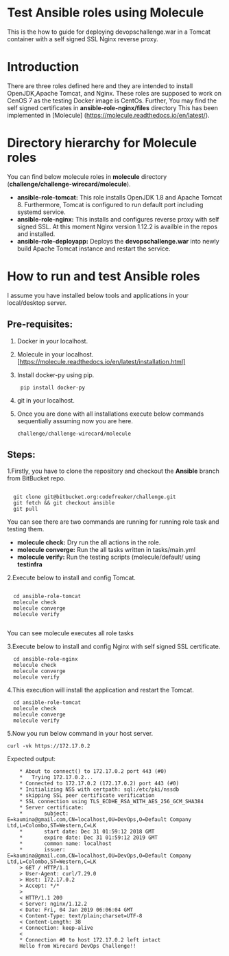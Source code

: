 # Test Ansible roles using Molecule
This is the how to guide for deploying devopschallenge.war in a Tomcat container with a self signed SSL Nginx reverse proxy.
# Introduction
There are three roles defined here and they are intended to install OpenJDK,Apache Tomcat, and Nginx. These roles are supposed to work on CenOS 7 as the testing Docker image is CentOs. Further, You may find the self signed certificates in **ansible-role-nginx/files** directory
This has been implemented in [Molecule] (https://molecule.readthedocs.io/en/latest/).

# Directory hierarchy for Molecule roles

You can find below molecule roles in **molecule** directory (**challenge/challenge-wirecard/molecule**).

  - **ansible-role-tomcat:** This role installs OpenJDK 1.8 and Apache Tomcat 8. Furthermore, Tomcat  is 			configured to run default  port including systemd service.
  - **ansible-role-nginx:** This installs and configures reverse proxy with self signed SSL. At this moment Nginx version 1.12.2 is availble in the repos and installed.
  - **ansible-role-deployapp:** Deploys the **devopschallenge.war**	into newly build Apache Tomcat instance and restart the service.

# How to run and test Ansible roles

I assume you have installed below tools and applications in your local/desktop server.

## Pre-requisites:

1. Docker in your localhost.
2. Molecule in your localhost. [https://molecule.readthedocs.io/en/latest/installation.html]
3. Install docker-py using pip.

    ```
     pip install docker-py
    ```    
    
4. git in your localhost.
5. Once you are done with all installations execute below commands sequentially assuming now you are here.
    ``` 
    challenge/challenge-wirecard/molecule 
    ```
    
## Steps:  

1.Firstly, you have to clone the repository and checkout the **Ansible** branch from BitBucket repo.
   
```

  git clone git@bitbucket.org:codefreaker/challenge.git
  git fetch && git checkout ansible
  git pull

```
   
You can see there are two commands are running for running role task and testing them.
    
   * **molecule check:** Dry run the all actions in the role.
   * **molecule converge:** Run the all tasks written in tasks/main.yml
   * **molecule verify:** Run the testing scripts (molecule/default/ using **testinfra**     
   

2.Execute below to install and config Tomcat.  
    
```

  cd ansible-role-tomcat
  molecule check
  molecule converge
  molecule verify 
  
```

You can see molecule executes all role tasks 

3.Execute below to install and config Nginx with self signed SSL certificate.

``` 
  cd ansible-role-nginx
  molecule check
  molecule converge 
  molecule verify          
```
4.This execution will install the application and restart the Tomcat.
   
``` 
  cd ansible-role-tomcat
  molecule check
  molecule converge 
  molecule verify       
```

5.Now you run below command in your host server. 

```
curl -vk https://172.17.0.2 
```

Expected output:
    

        
        * About to connect() to 172.17.0.2 port 443 (#0)
        *   Trying 172.17.0.2...
        * Connected to 172.17.0.2 (172.17.0.2) port 443 (#0)
        * Initializing NSS with certpath: sql:/etc/pki/nssdb
        * skipping SSL peer certificate verification
        * SSL connection using TLS_ECDHE_RSA_WITH_AES_256_GCM_SHA384
        * Server certificate:
        *       subject: E=kaumina@gmail.com,CN=localhost,OU=DevOps,O=Default Company Ltd,L=Colombo,ST=Western,C=LK
        *       start date: Dec 31 01:59:12 2018 GMT
        *       expire date: Dec 31 01:59:12 2019 GMT
        *       common name: localhost
        *       issuer: E=kaumina@gmail.com,CN=localhost,OU=DevOps,O=Default Company Ltd,L=Colombo,ST=Western,C=LK
        > GET / HTTP/1.1
        > User-Agent: curl/7.29.0
        > Host: 172.17.0.2
        > Accept: */*
        > 
        < HTTP/1.1 200 
        < Server: nginx/1.12.2
        < Date: Fri, 04 Jan 2019 06:06:04 GMT
        < Content-Type: text/plain;charset=UTF-8
        < Content-Length: 38
        < Connection: keep-alive
        < 
        * Connection #0 to host 172.17.0.2 left intact
        Hello from Wirecard DevOps Challenge!!
     
      